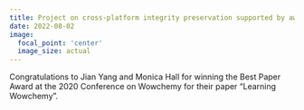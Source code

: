 ```yaml
---
title: Project on cross-platform integrity preservation supported by award from Meta/Facebook Research in Security
date: 2022-08-02
image:
  focal_point: 'center'
  image_size: actual
---
```


Congratulations to Jian Yang and Monica Hall for winning the Best Paper Award at the 2020 Conference on Wowchemy for their paper “Learning Wowchemy”.

<!--more-->


